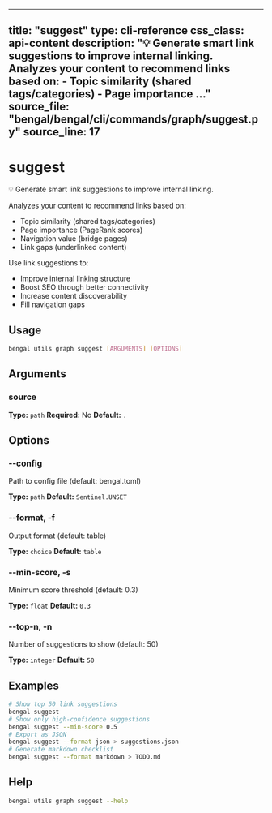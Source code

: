 
---
title: "suggest"
type: cli-reference
css_class: api-content
description: "💡 Generate smart link suggestions to improve internal linking.  Analyzes your content to recommend links based on: - Topic similarity (shared tags/categories) - Page importance ..."
source_file: "bengal/bengal/cli/commands/graph/suggest.py"
source_line: 17
---

# suggest

💡 Generate smart link suggestions to improve internal linking.

Analyzes your content to recommend links based on:
- Topic similarity (shared tags/categories)
- Page importance (PageRank scores)
- Navigation value (bridge pages)
- Link gaps (underlinked content)

Use link suggestions to:
- Improve internal linking structure
- Boost SEO through better connectivity
- Increase content discoverability
- Fill navigation gaps


## Usage

```bash
bengal utils graph suggest [ARGUMENTS] [OPTIONS]
```

## Arguments

### source

**Type:** `path`
**Required:** No
**Default:** `.`


## Options

### --config

Path to config file (default: bengal.toml)

**Type:** `path`
**Default:** `Sentinel.UNSET`

### --format, -f

Output format (default: table)

**Type:** `choice`
**Default:** `table`

### --min-score, -s

Minimum score threshold (default: 0.3)

**Type:** `float`
**Default:** `0.3`

### --top-n, -n

Number of suggestions to show (default: 50)

**Type:** `integer`
**Default:** `50`



## Examples

```bash
# Show top 50 link suggestions
bengal suggest
# Show only high-confidence suggestions
bengal suggest --min-score 0.5
# Export as JSON
bengal suggest --format json > suggestions.json
# Generate markdown checklist
bengal suggest --format markdown > TODO.md
```



## Help

```bash
bengal utils graph suggest --help
```
